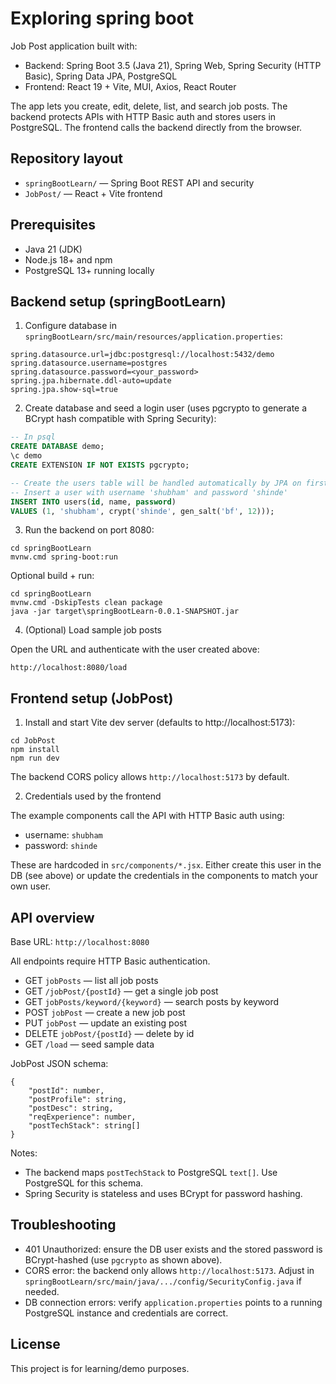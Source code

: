 # Exploring spring boot 
Job Post application built with:

- Backend: Spring Boot 3.5 (Java 21), Spring Web, Spring Security (HTTP Basic), Spring Data JPA, PostgreSQL
- Frontend: React 19 + Vite, MUI, Axios, React Router

The app lets you create, edit, delete, list, and search job posts. The backend protects APIs with HTTP Basic auth and stores users in PostgreSQL. The frontend calls the backend directly from the browser.

## Repository layout

- `springBootLearn/` — Spring Boot REST API and security
- `JobPost/` — React + Vite frontend

## Prerequisites

- Java 21 (JDK)
- Node.js 18+ and npm
- PostgreSQL 13+ running locally

## Backend setup (springBootLearn)

1) Configure database in `springBootLearn/src/main/resources/application.properties`:

```
spring.datasource.url=jdbc:postgresql://localhost:5432/demo
spring.datasource.username=postgres
spring.datasource.password=<your_password>
spring.jpa.hibernate.ddl-auto=update
spring.jpa.show-sql=true
```

2) Create database and seed a login user (uses pgcrypto to generate a BCrypt hash compatible with Spring Security):

```sql
-- In psql
CREATE DATABASE demo;
\c demo
CREATE EXTENSION IF NOT EXISTS pgcrypto;

-- Create the users table will be handled automatically by JPA on first run (ddl-auto=update).
-- Insert a user with username 'shubham' and password 'shinde'
INSERT INTO users(id, name, password)
VALUES (1, 'shubham', crypt('shinde', gen_salt('bf', 12)));
```

3) Run the backend on port 8080:

```
cd springBootLearn
mvnw.cmd spring-boot:run
```

Optional build + run:

```
cd springBootLearn
mvnw.cmd -DskipTests clean package
java -jar target\springBootLearn-0.0.1-SNAPSHOT.jar
```

4) (Optional) Load sample job posts

Open the URL and authenticate with the user created above:

```
http://localhost:8080/load
```

## Frontend setup (JobPost)

1) Install and start Vite dev server (defaults to http://localhost:5173):

```
cd JobPost
npm install
npm run dev
```

The backend CORS policy allows `http://localhost:5173` by default.

2) Credentials used by the frontend

The example components call the API with HTTP Basic auth using:

- username: `shubham`
- password: `shinde`

These are hardcoded in `src/components/*.jsx`. Either create this user in the DB (see above) or update the credentials in the components to match your own user.

## API overview

Base URL: `http://localhost:8080`

All endpoints require HTTP Basic authentication.

- GET `jobPosts` — list all job posts
- GET `/jobPost/{postId}` — get a single job post
- GET `jobPosts/keyword/{keyword}` — search posts by keyword
- POST `jobPost` — create a new job post
- PUT `jobPost` — update an existing post
- DELETE `jobPost/{postId}` — delete by id
- GET `/load` — seed sample data

JobPost JSON schema:

```
{
	"postId": number,
	"postProfile": string,
	"postDesc": string,
	"reqExperience": number,
	"postTechStack": string[]
}
```

Notes:

- The backend maps `postTechStack` to PostgreSQL `text[]`. Use PostgreSQL for this schema.
- Spring Security is stateless and uses BCrypt for password hashing.

## Troubleshooting

- 401 Unauthorized: ensure the DB user exists and the stored password is BCrypt-hashed (use `pgcrypto` as shown above).
- CORS error: the backend only allows `http://localhost:5173`. Adjust in `springBootLearn/src/main/java/.../config/SecurityConfig.java` if needed.
- DB connection errors: verify `application.properties` points to a running PostgreSQL instance and credentials are correct.

## License

This project is for learning/demo purposes.
